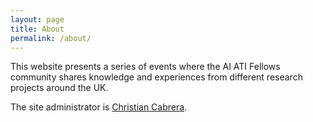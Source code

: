 ```yaml
---
layout: page
title: About
permalink: /about/
---
```


This website presents a series of events where the AI ATI Fellows community shares knowledge and experiences from different research projects around the UK.

The site administrator is [Christian Cabrera](https://cabrerac.github.io/).
